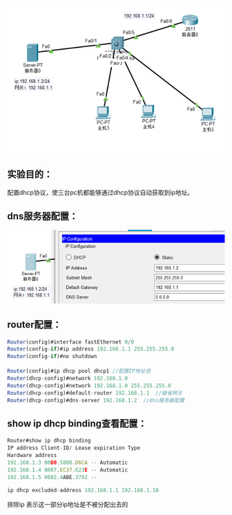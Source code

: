 

![](images/BD9CEBD3F3074AFBB998840E434995D6clipboard.png)

## 实验目的：

配置dhcp协议，使三台pc机都能够通过dhcp协议自动获取到ip地址。



##  dns服务器配置：

![](images/F97F8EE62C66476F859DA202B3A8A2ACclipboard.png)

## router配置：

```javascript
Router(config)#interface fastEthernet 0/0
Router(config-if)#ip address 192.168.1.1 255.255.255.0
Router(config-if)#no shutdown

Router(config)#ip dhcp pool dhcp1 //配置IP地址池
Router(dhcp-config)#network 192.168.1.0
Router(dhcp-config)#network 192.168.1.0 255.255.255.0
Router(dhcp-config)#default-router 192.168.1.1  //缺省网关
Router(dhcp-config)#dns-server 192.168.1.2  //dns服务器配置
```



## show ip dhcp binding查看配置：

```javascript
Router#show ip dhcp binding
IP address Client-ID/ Lease expiration Type
Hardware address
192.168.1.3 00D0.5880.D6CA -- Automatic
192.168.1.4 0007.EC37.623E -- Automatic
192.168.1.5 0002.4ABE.3792 --
```





```javascript
ip dhcp excluded-address 192.168.1.1 192.168.1.10
```

排除ip  表示这一部分ip地址是不被分配出去的



